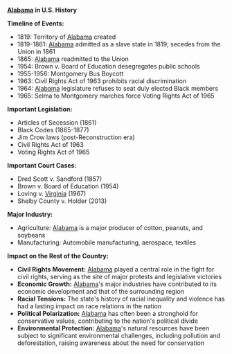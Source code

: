 **[Alabama](./../alabama/) in U.S. History**

**Timeline of Events:**

* 1819: Territory of [Alabama](./../alabama/) created
* 1819-1861: [Alabama](./../alabama/) admitted as a slave state in 1819; secedes from the Union in 1861
* 1865: [Alabama](./../alabama/) readmitted to the Union
* 1954: Brown v. Board of Education desegregates public schools
* 1955-1956: Montgomery Bus Boycott
* 1963: Civil Rights Act of 1963 prohibits racial discrimination
* 1964: [Alabama](./../alabama/) legislature refuses to seat duly elected Black members
* 1965: Selma to Montgomery marches force Voting Rights Act of 1965

**Important Legislation:**

* Articles of Secession (1861)
* Black Codes (1865-1877)
* Jim Crow laws (post-Reconstruction era)
* Civil Rights Act of 1963
* Voting Rights Act of 1965

**Important Court Cases:**

* Dred Scott v. Sandford (1857)
* Brown v. Board of Education (1954)
* Loving v. [Virginia](./../virginia/) (1967)
* Shelby County v. Holder (2013)

**Major Industry:**

* Agriculture: [Alabama](./../alabama/) is a major producer of cotton, peanuts, and soybeans
* Manufacturing: Automobile manufacturing, aerospace, textiles

**Impact on the Rest of the Country:**

* **Civil Rights Movement:** [Alabama](./../alabama/) played a central role in the fight for civil rights, serving as the site of major protests and legislative victories
* **Economic Growth:** [Alabama](./../alabama/)'s major industries have contributed to its economic development and that of the surrounding region
* **Racial Tensions:** The state's history of racial inequality and violence has had a lasting impact on race relations in the nation
* **Political Polarization:** [Alabama](./../alabama/) has often been a stronghold for conservative values, contributing to the nation's political divide
* **Environmental Protection:** [Alabama](./../alabama/)'s natural resources have been subject to significant environmental challenges, including pollution and deforestation, raising awareness about the need for conservation